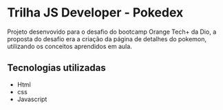 # Trilha JS Developer - Pokedex

Projeto desenvovido para o desafio do bootcamp Orange Tech+ da Dio, a proposta do desafio era a criação da página de detalhes do pokemon, utilizando os conceitos aprendidos em aula.

## Tecnologias utilizadas
- Html
- css
- Javascript
